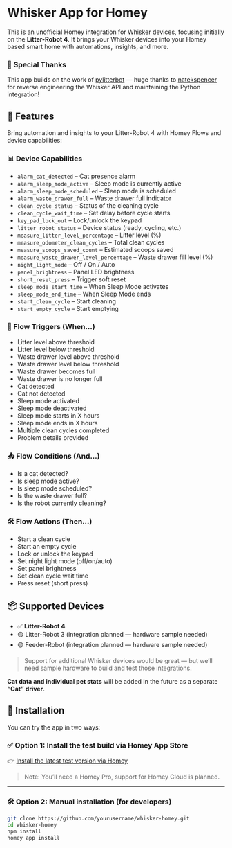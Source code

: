 # Whisker App for Homey

This is an unofficial Homey integration for Whisker devices, focusing initially on the **Litter-Robot 4**. It brings your Whisker devices into your Homey based smart home with automations, insights, and more.

### 🙏 Special Thanks

This app builds on the work of [pylitterbot](https://github.com/natekspencer/pylitterbot) — huge thanks to [natekspencer](https://github.com/natekspencer) for reverse engineering the Whisker API and maintaining the Python integration!

## 🧠 Features

Bring automation and insights to your Litter-Robot 4 with Homey Flows and device capabilities:

### 📊 Device Capabilities

- `alarm_cat_detected` – Cat presence alarm
- `alarm_sleep_mode_active` – Sleep mode is currently active
- `alarm_sleep_mode_scheduled` – Sleep mode is scheduled
- `alarm_waste_drawer_full` – Waste drawer full indicator
- `clean_cycle_status` – Status of the cleaning cycle
- `clean_cycle_wait_time` – Set delay before cycle starts
- `key_pad_lock_out` – Lock/unlock the keypad
- `litter_robot_status` – Device status (ready, cycling, etc.)
- `measure_litter_level_percentage` – Litter level (%)
- `measure_odometer_clean_cycles` – Total clean cycles
- `measure_scoops_saved_count` – Estimated scoops saved
- `measure_waste_drawer_level_percentage` – Waste drawer fill level (%)
- `night_light_mode` – Off / On / Auto
- `panel_brightness` – Panel LED brightness
- `short_reset_press` – Trigger soft reset
- `sleep_mode_start_time` – When Sleep Mode activates
- `sleep_mode_end_time` – When Sleep Mode ends
- `start_clean_cycle` – Start cleaning
- `start_empty_cycle` – Start emptying

### 🔁 Flow Triggers (When...)

- Litter level above threshold
- Litter level below threshold
- Waste drawer level above threshold
- Waste drawer level below threshold
- Waste drawer becomes full
- Waste drawer is no longer full
- Cat detected
- Cat not detected
- Sleep mode activated
- Sleep mode deactivated
- Sleep mode starts in X hours
- Sleep mode ends in X hours
- Multiple clean cycles completed
- Problem details provided

### 📥 Flow Conditions (And...)

- Is a cat detected?
- Is sleep mode active?
- Is sleep mode scheduled?
- Is the waste drawer full?
- Is the robot currently cleaning?

### 🛠 Flow Actions (Then...)

- Start a clean cycle
- Start an empty cycle
- Lock or unlock the keypad
- Set night light mode (off/on/auto)
- Set panel brightness
- Set clean cycle wait time
- Press reset (short press)

## 📦 Supported Devices

- ✅ **Litter-Robot 4**
- 🟡 Litter-Robot 3 (integration planned — hardware sample needed)
- 🟡 Feeder-Robot (integration planned — hardware sample needed)

> Support for additional Whisker devices would be great — but we’ll need sample hardware to build and test those integrations.

**Cat data and individual pet stats** will be added in the future as a separate **“Cat” driver**.

## 🚀 Installation

You can try the app in two ways:

### ✅ Option 1: Install the test build via Homey App Store

👉 [Install the latest test version via Homey](https://homey.app/a/com.whisker/test/)

> Note: You’ll need a Homey Pro, support for Homey Cloud is planned.

---

### 🛠️ Option 2: Manual installation (for developers)

```bash
git clone https://github.com/yourusername/whisker-homey.git
cd whisker-homey
npm install
homey app install
